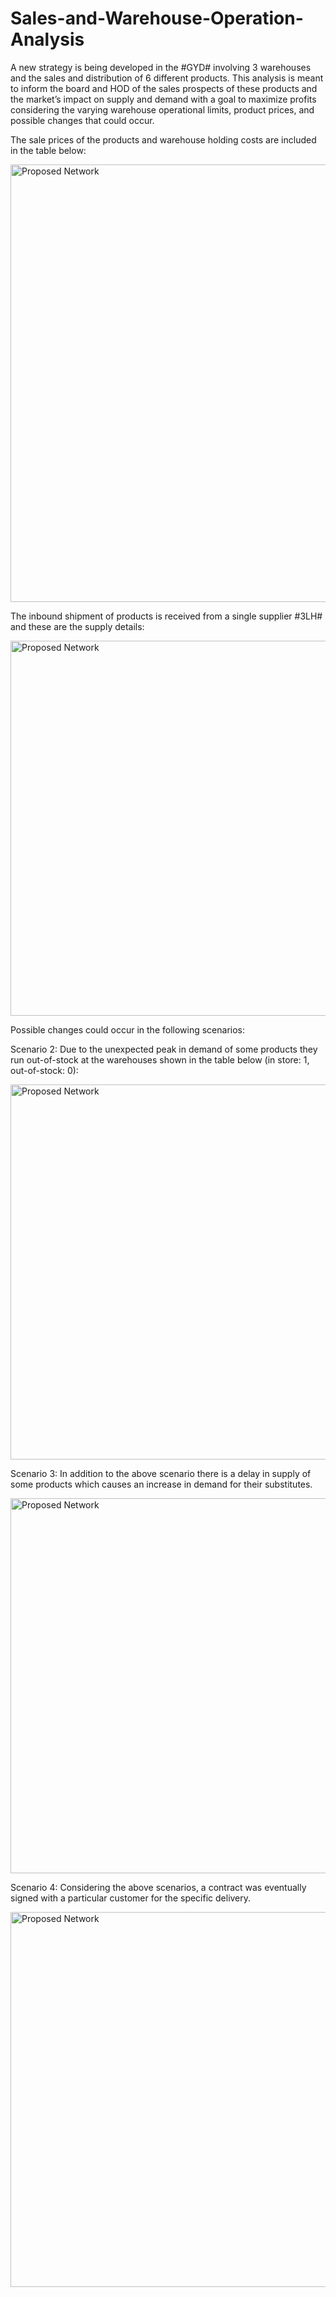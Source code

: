 # Sales-and-Warehouse-Operation-Analysis
A new strategy is being developed in the #GYD# involving 3 warehouses and the sales and distribution of 6 different products. This analysis is meant to inform the board and HOD of the sales prospects of these products and the market’s impact on supply and demand with a goal to maximize profits considering the varying warehouse operational limits, product prices, and possible changes that could occur.

The sale prices of the products and warehouse holding costs are included in the table below:

<img width="700" alt="Proposed Network" src="https://github.com/pchibu/Sales-Warehouse-Operation-Analysis/assets/36771683/15fe729c-7961-416d-ab4d-e17e60793298">


The inbound shipment of products is received from a single supplier #3LH# and these are the supply details:

<img width="600" alt="Proposed Network" src="https://github.com/pchibu/Sales-Warehouse-Operation-Analysis/assets/36771683/8a8efd7c-ef0e-4c9a-b576-d4562df49841">


Possible changes could occur in the following scenarios:

Scenario 2: Due to the unexpected peak in demand of some products they run out-of-stock at the warehouses shown in the table below (in store: 1, out-of-stock: 0):

<img width="600" alt="Proposed Network" src="https://github.com/pchibu/Sales-Warehouse-Operation-Analysis/assets/36771683/3084ad32-d2b5-4de9-ba70-552af013613a">


Scenario 3: In addition to the above scenario there is a delay in supply of some products which causes an increase in demand for their substitutes.

<img width="600" alt="Proposed Network" src="https://github.com/pchibu/Sales-Warehouse-Operation-Analysis/assets/36771683/8c1d0399-1f7d-4267-862f-f6f5c0de50a5">


Scenario 4: Considering the above scenarios, a contract was eventually signed with a particular customer for the specific delivery.

<img width="600" alt="Proposed Network" src="https://github.com/pchibu/Sales-Warehouse-Operation-Analysis/assets/36771683/7abb184c-f197-4004-a249-c68f93bd99b8">





